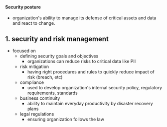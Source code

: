 #### Security posture
- organization's ability to manage its defense of critical assets and data and react to change.

## 1. security and risk management
- focused on
  - defining security goals and objectives
    - organizations can reduce risks to critical data like PII
  - risk mitigation
    - having right procedures and rules to quickly reduce impact of risk (breach, etc)
  - compliance
    - used to develop organization's internal security policy, regulatory requirements, standards
  - business continuity
    - ability to maintain everyday productivity by disaster recovery plans
  - legal regulations
    - ensuring organization follows the law


